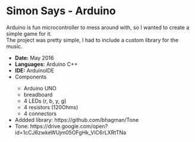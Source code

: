 # Simon Says - Arduino
Arduino is fun microcontroller to mess around with, so I wanted to create a simple game for it. <br/>
The project was pretty simple, I had to include a custom library for the music.<br/>

<ul>
  <li><b>Date:</b> May 2016</li>
  <li><b>Languages:</b> Arduino C++</li>
  <li><b>IDE:</b> ArduinoIDE</li>
  <li>Components</li>
  <ul>
    <li>Arduino UNO</li>
    <li>breadboard</li>
    <li>4 LEDs (r, b, y, g)</li>
    <li>4 resistors (120Ohms)</li>
    <li>4 connectors</li>
  </ul>
  <li>Addded library: https://github.com/bhagman/Tone</li>
  <li>Tone: https://drive.google.com/open?id=1cCJ6zwkeWUjm05OFgHk_ViC6rLXRtTNa</li>
</ul>
